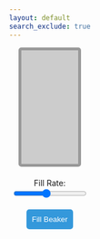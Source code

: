 ```yaml
---
layout: default
search_exclude: true
---  
```


<style>
body {
    display: flex;
    flex-direction: column;
    align-items: center;
    height: 100vh;
    margin: 0;
}

.beaker {
    position: relative;
    width: 100px;
    height: 200px;
    background-color: #ccc;
    border: 5px solid #999;
    border-radius: 5px;
    overflow: hidden;
    margin-bottom: 20px;
}

.water {
    position: absolute;
    bottom: 0;
    left: 0;
    width: 100%;
    height: 0;
    background-color: #3498db;
    transition: height 1s ease-in-out;
}

#fillButton {
    padding: 10px;
    cursor: pointer;
    background-color: #3498db;
    color: #fff;
    border: none;
    border-radius: 5px;
}

#fillRate {
    margin-bottom: 20px;
}
</style>


<div class="beaker">
<div class="water" id="water"></div>
</div>
<label for="fillRate">Fill Rate:</label>
<input type="range" id="fillRate" min="1" max="10" value="5">
<button id="fillButton" onclick="fillWater()">Fill Beaker</button>


<script>
function fillWater() {
    const water = document.getElementById('water');
    const fillRate = document.getElementById('fillRate').value;
    const duration = 10 / fillRate; // Adjust the divisor for a suitable scale

    water.style.transition = `height ${duration}s ease-in-out`;
    water.style.height = '100%';
}
</script>
